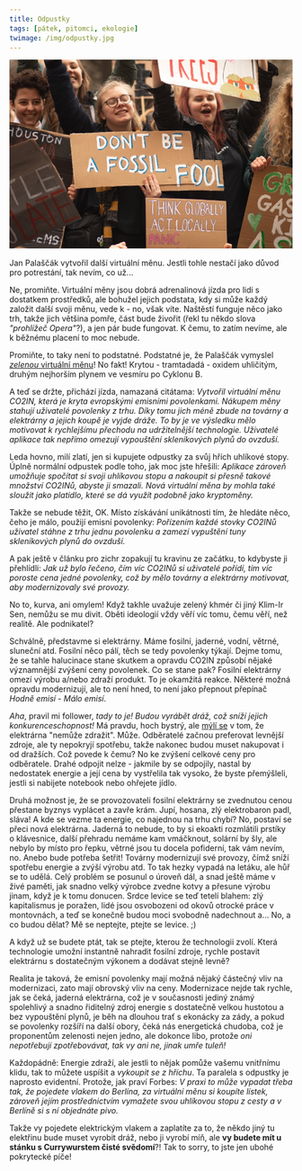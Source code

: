 ```yaml
---
title: Odpustky
tags: [pátek, pitomci, ekologie]
twimage: /img/odpustky.jpg
---
```


![cover](/img/odpustky.jpg)

Jan Palaščák vytvořil další virtuální měnu. Jestli tohle nestačí jako důvod pro potrestání, tak nevím, co už...

Ne, promiňte. Virtuální měny jsou dobrá adrenalinová jízda pro lidi s dostatkem prostředků, ale bohužel jejich podstata, kdy si může každý založit další svoji měnu, vede k - no, však víte. Naštěstí funguje něco jako trh, takže jich většina pomře, část bude živořit (řekl tu někdo slova _"prohlížeč Opera"_?), a jen pár bude fungovat. K čemu, to zatím nevíme, ale k běžnému placení to moc nebude.

Promiňte, to taky není to podstatné. Podstatné je, že Palaščák vymyslel [_zelenou_ virtuální měnu](https://forbes.cz/cech-vytvoril-novou-virtualni-menu-smazete-s-ni-svou-uhlikovou-stopu/)! No fakt! Krytou - tramtadadá - oxidem uhličitým, druhým nejhorším plynem ve vesmíru po Cyklonu B.

A teď se držte, přichází jízda, namazaná citátama: _Vytvořil virtuální měnu CO2IN, která je kryta evropskými emisními povolenkami. Nákupem měny stahují uživatelé povolenky z trhu. Díky tomu jich méně zbude na továrny a elektrárny a jejich koupě je vyjde dráže. To by je ve výsledku mělo motivovat k rychlejšímu přechodu na udržitelnější technologie. Uživatelé aplikace tak nepřímo omezují vypouštění skleníkových plynů do ovzduší._

Leda hovno, milí zlatí, jen si kupujete odpustky za svůj hřích uhlíkové stopy. Úplně normální odpustek podle toho, jak moc jste hřešili: _Aplikace zároveň umožňuje spočítat si svoji uhlíkovou stopu a nakoupit si přesně takové množství CO2INů, abyste ji smazali. Nová virtuální měna by mohla také sloužit jako platidlo, které se dá využít podobně jako kryptoměny._

Takže se nebude těžit, OK. Místo získávání unikátnosti tím, že hledáte něco, čeho je málo, použijí emisní povolenky: _Pořízením každé stovky CO2INů uživatel stáhne z trhu jednu povolenku a zamezí vypuštění tuny skleníkových plynů do ovzduší._

A pak ještě v článku pro zichr zopakují tu kravinu ze začátku, to kdybyste ji přehlídli: _Jak už bylo řečeno, čím víc CO2INů si uživatelé pořídí, tím víc poroste cena jedné povolenky, což by mělo továrny a elektrárny motivovat, aby modernizovaly své provozy._

No to, kurva, ani omylem! Když takhle uvažuje zelený khmér či jiný Klim-Ir Sen, nemůžu se mu divit. Oběti ideologií vždy věří víc tomu, čemu věří, než realitě. Ale podnikatel?

Schválně, představme si elektrárny. Máme fosilní, jaderné, vodní, větrné, sluneční atd. Fosilní něco pálí, těch se tedy povolenky týkají. Dejme tomu, že se tahle halucinace stane skutkem a opravdu CO2IN způsobí nějaké významnější zvýšení ceny povolenek. Co se stane pak? Fosilní elektrárny omezí výrobu a/nebo zdraží produkt. To je okamžitá reakce. Některé možná opravdu modernizují, ale to není hned, to není jako přepnout přepínač _Hodně emisí - Málo emisí_.

_Aha_, pravil mi follower, _tady to je! Budou vyrábět dráž, což sníží jejich konkurenceschopnost!_ Má pravdu, hoch bystrý, ale [mýlí se](https://twitter.com/_dr4k3/status/1412756333338759170) v tom, že elektrárna "nemůže zdražit". Může. Odběratelé začnou preferovat levnější zdroje, ale ty nepokryjí spotřebu, takže nakonec budou muset nakupovat i od dražších. Což povede k čemu? No ke zvýšení celkové ceny pro odběratele. Drahé odpojit nelze - jakmile by se odpojily, nastal by nedostatek energie a její cena by vystřelila tak vysoko, že byste přemýšleli, jestli si nabijete notebook nebo ohřejete jídlo.

Druhá možnost je, že se provozovateli fosilní elektrárny se zvednutou cenou přestane byznys vyplácet a zavře krám. Jupí, hosana, zlý elektrobaron padl, sláva! A kde se vezme ta energie, co najednou na trhu chybí? No, postaví se přeci nová elektrárna. Jaderná to nebude, to by si ekoakti rozmlátili prstíky o klávesnice, další přehradu nemáme kam vmáčknout, solární by šly, ale nebylo by místo pro řepku, větrné jsou tu docela pofiderní, tak vám nevím, no. Anebo bude potřeba šetřit! Továrny modernizují své provozy, čímž sníží spotřebu energie a zvýší výrobu atd. To tak hezky vypadá na letáku, ale hůř se to udělá. Celý problém se posunul o úroveň dál, a snad ještě máme v živé paměti, jak snadno velký výrobce zvedne kotvy a přesune výrobu jinam, když je k tomu donucen. Srdce levice se teď tetelí blahem: zlý kapitalismus je poražen, lidé jsou osvobozeni od okovů otrocké práce v montovnách, a teď se konečně budou moci svobodně nadechnout a... No, a co budou dělat? Mě se neptejte, ptejte se levice. ;)

A když už se budete ptát, tak se ptejte, kterou že technologii zvolí. Která technologie umožní instantně nahradit fosilní zdroje, rychle postavit elektrárnu s dostatečným výkonem a dodávat stejně levně?

Realita je taková, že emisní povolenky mají možná nějaký částečný vliv na modernizaci, zato mají obrovský vliv na ceny. Modernizace nejde tak rychle, jak se čeká, jaderná elektrárna, což je v současnosti jediný známý spolehlivý a snadno řiditelný zdroj energie s dostatečně velkou hustotou a bez vypouštění plynů, je běh na dlouhou trať s ekonácky za zády, a pokud se povolenky rozšíří na další obory, čeká nás energetická chudoba, což je proponentům zelenosti nejen jedno, ale dokonce libo, protože _oni nepotřebují zpotřebovávat, tak vy ani ne, jinak umře tuleň!_

Každopádně: Energie zdraží, ale jestli to nějak pomůže vašemu vnitřnímu klidu, tak to můžete uspíšit a _vykoupit se z hříchu_. Ta paralela s odpustky je naprosto evidentní. Protože, jak praví Forbes: _V praxi to může vypadat třeba tak, že pojedete vlakem do Berlína, za virtuální měnu si koupíte lístek, zároveň jejím prostřednictvím vymažete svou uhlíkovou stopu z cesty a v Berlíně si s ní objednáte pivo._

Takže vy pojedete elektrickým vlakem a zaplatíte za to, že někdo jiný tu elektřinu bude muset vyrobit dráž, nebo ji vyrobí míň, ale **vy budete mít u stánku s Currywurstem čisté svědomí**?! Tak to sorry, to jste jen ubohé pokrytecké píče!